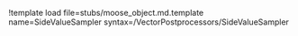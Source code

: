 !template load file=stubs/moose_object.md.template name=SideValueSampler syntax=/VectorPostprocessors/SideValueSampler